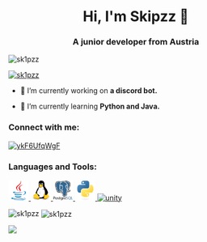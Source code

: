 <h1 align="center">Hi, I'm Skipzz 👋</h1>
<h3 align="center">A junior developer from Austria</h3>

<p align="left"> <img src="https://komarev.com/ghpvc/?username=sk1pzz&label=Profile%20views&color=0e75b6&style=flat" alt="sk1pzz" /> </p>

<p align="left"> <a href="https://github.com/ryo-ma/github-profile-trophy"><img src="https://github-profile-trophy.vercel.app/?username=sk1pzz" alt="sk1pzz" /></a> </p>

- 🔭 I’m currently working on **a discord bot.**

- 🌱 I’m currently learning **Python and Java.**

<h3 align="left">Connect with me:</h3>
<p align="left">
<a href="https://discord.gg/ykF6UfqWgF" target="blank"><img align="center" src="https://raw.githubusercontent.com/rahuldkjain/github-profile-readme-generator/neutral-icons/src/images/icons/Social/discord.svg" alt="ykF6UfqWgF" height="30" width="40" /></a>
</p>

<h3 align="left">Languages and Tools:</h3>
<p align="left"> <a href="https://www.java.com" target="_blank"> <img src="https://raw.githubusercontent.com/devicons/devicon/master/icons/java/java-original.svg" alt="java" width="40" height="40"/> </a> <a href="https://www.linux.org/" target="_blank"> <img src="https://raw.githubusercontent.com/devicons/devicon/master/icons/linux/linux-original.svg" alt="linux" width="40" height="40"/> </a> <a href="https://www.postgresql.org" target="_blank"> <img src="https://raw.githubusercontent.com/devicons/devicon/master/icons/postgresql/postgresql-original-wordmark.svg" alt="postgresql" width="40" height="40"/> </a> <a href="https://www.python.org" target="_blank"> <img src="https://raw.githubusercontent.com/devicons/devicon/master/icons/python/python-original.svg" alt="python" width="40" height="40"/> </a> <a href="https://unity.com/" target="_blank"> <img src="https://www.vectorlogo.zone/logos/unity3d/unity3d-icon.svg" alt="unity" width="40" height="40"/> </a> </p>

<p><img align="left" src="https://github-readme-stats.vercel.app/api/top-langs?username=sk1pzz&show_icons=true&locale=en&layout=compact" alt="sk1pzz" /></p>

<p>&nbsp;<img align="center" src="https://github-readme-stats.vercel.app/api?username=sk1pzz&show_icons=true&locale=en" alt="sk1pzz" /></p>

<img src="https://github-readme-stats.vercel.app/api?username=Sk1pzz&&show_icons=true&title_color=ffffff&icon_color=bb2acf&text_color=daf7dc&bg_color=151515">
